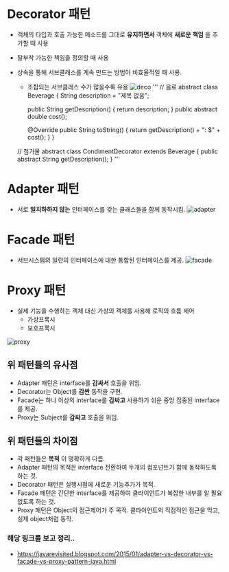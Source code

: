 # Decorator 패턴
  - 객체의 타입과 호출 가능한 메소드를 그대로 __유지하면서__ 객체에 __새로운 책임__ 을 추가할 때 사용
  - 탈부착 가능한 책임을 정의할 때 사용
  - 상속을 통해 서브클래스를 계속 만드는 방법이 비효율적일 때 사용.
    - 조합되는 서브클래스 수가 많을수록 유용
  ![deco](https://user-images.githubusercontent.com/22286957/86119403-5bf56800-bb0d-11ea-87af-b134f6d18ff9.PNG)
  '''
    // 음료
    abstract class Beverage {
        String description = "제목 없음";

        public String getDescription() { return description; }
        public abstract double cost();

        @Override
        public String toString() {
            return getDescription() + ": $" + cost();
        }
    }

    // 첨가물
    abstract class CondimentDecorator extends Beverage {
        public abstract String getDescription();
    }
 '''
# Adapter 패턴
  - 서로 __일치하하지 않는__ 인터페이스를 갖는 클래스들을 함께 동작시킴.
  ![adapter](https://user-images.githubusercontent.com/22286957/86119382-51d36980-bb0d-11ea-9165-6058e99a7604.PNG)
# Facade 패턴
  - 서브시스템의 일련의 인터페이스에 대한 통합된 인터페이스를 제공.
  ![facade](https://user-images.githubusercontent.com/22286957/86119453-729bbf00-bb0d-11ea-8fb2-85fbbe59df11.png)
# Proxy 패턴
  - 실제 기능을 수행하는 객체 대신 가상의 객체를 사용해 로직의 흐름 제어
    - 가상프록시
    - 보호프록시
    
  ![proxy](https://user-images.githubusercontent.com/22286957/86119420-63b50c80-bb0d-11ea-9483-10aca33dbd67.gif)
## 위 패턴들의 유사점
  - Adapter 패턴은 interface를 __감싸서__ 호출을 위임.
  - Decorator는 Object를 __감싼__ 동작을 구현.
  - Facade는 하나 이상의 interface를 __감싸고__ 사용하기 쉬운 중앙 집중된 interface를 제공.
  - Proxy는 Subject를 __감싸고__ 호출을 위임.
## 위 패턴들의 차이점
  - 각 패턴들은 __목적__ 이 명확하게 다름.
  - Adapter 패턴의 목적은 interface 전환하여 두개의 컴포넌트가 함께 동작하도록 하는 것.
  - Decorator 패턴은 실행시점에 새로운 기능추가가 목적.
  - Facade 패턴은 간단한 interface를 제공하여 클라이언트가 복잡한 내부를 알 필요 없도록 하는 것.
  - Proxy 패턴은 Object의 접근제어가 주 목적. 클라이언트의 직접적인 접근을 막고, 실제 object처럼 동작.
### 해당 링크를 보고 정리..
  - https://javarevisited.blogspot.com/2015/01/adapter-vs-decorator-vs-facade-vs-proxy-pattern-java.html
